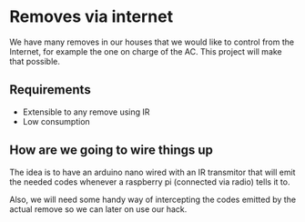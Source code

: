 Removes via internet
=========

We have many removes in our houses that we would like to control from the
Internet, for example the one on charge of the AC. This project
will make that possible.

Requirements
----

  - Extensible to any remove using IR
  - Low consumption

How are we going to wire things up
-----------

The idea is to have an arduino nano wired with an IR transmitor that will emit
the needed codes whenever a raspberry pi (connected via radio) tells it to.

Also, we will need some handy way of intercepting the codes emitted by the
actual remove so we can later on use our hack.
